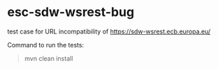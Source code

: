 esc-sdw-wsrest-bug
==================

test case for URL incompatibility of https://sdw-wsrest.ecb.europa.eu/

Command to run the tests:

> mvn clean install
